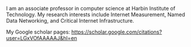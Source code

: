 I am an associate professor in computer science at Harbin Institute of Technology. My research interests include Internet Measurement, Named Data Networking, and Critical Internet Infrastructure.

My Google scholar pages: https://scholar.google.com/citations?user=LGxVOfAAAAAJ&hl=en
